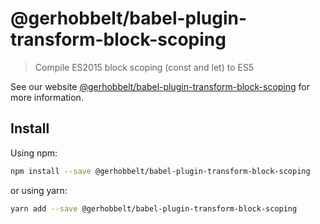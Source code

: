 # @gerhobbelt/babel-plugin-transform-block-scoping

> Compile ES2015 block scoping (const and let) to ES5

See our website [@gerhobbelt/babel-plugin-transform-block-scoping](https://babeljs.io/docs/en/next/babel-plugin-transform-block-scoping.html) for more information.

## Install

Using npm:

```sh
npm install --save @gerhobbelt/babel-plugin-transform-block-scoping
```

or using yarn:

```sh
yarn add --save @gerhobbelt/babel-plugin-transform-block-scoping
```
